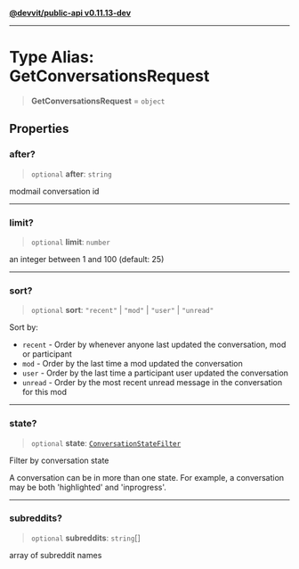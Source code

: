 [**@devvit/public-api v0.11.13-dev**](../../README.md)

---

# Type Alias: GetConversationsRequest

> **GetConversationsRequest** = `object`

## Properties

<a id="after"></a>

### after?

> `optional` **after**: `string`

modmail conversation id

---

<a id="limit"></a>

### limit?

> `optional` **limit**: `number`

an integer between 1 and 100 (default: 25)

---

<a id="sort"></a>

### sort?

> `optional` **sort**: `"recent"` \| `"mod"` \| `"user"` \| `"unread"`

Sort by:

- `recent` - Order by whenever anyone last updated the conversation, mod or participant
- `mod` - Order by the last time a mod updated the conversation
- `user` - Order by the last time a participant user updated the conversation
- `unread` - Order by the most recent unread message in the conversation for this mod

---

<a id="state"></a>

### state?

> `optional` **state**: [`ConversationStateFilter`](ConversationStateFilter.md)

Filter by conversation state

A conversation can be in more than one state.
For example, a conversation may be both 'highlighted' and 'inprogress'.

---

<a id="subreddits"></a>

### subreddits?

> `optional` **subreddits**: `string`[]

array of subreddit names
